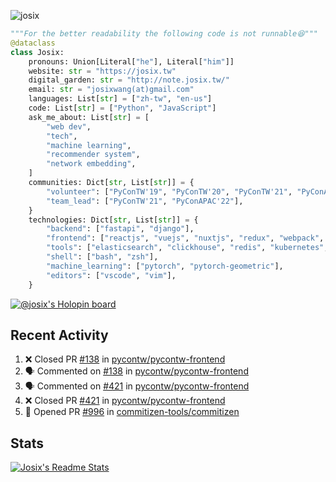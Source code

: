 ![josix](https://komarev.com/ghpvc/?username=josix)
```python
"""For the better readability the following code is not runnable😆"""
@dataclass
class Josix:
    pronouns: Union[Literal["he"], Literal["him"]]
    website: str = "https://josix.tw"
    digital_garden: str = "http://note.josix.tw/"
    email: str = "josixwang(at)gmail.com"
    languages: List[str] = ["zh-tw", "en-us"]
    code: List[str] = ["Python", "JavaScript"]
    ask_me_about: List[str] = [
        "web dev",
        "tech",
        "machine learning",
        "recommender system",
        "network embedding",
    ]
    communities: Dict[str, List[str]] = {
        "volunteer": ["PyConTW'19", "PyConTW'20", "PyConTW'21", "PyConAPAC'22"],
        "team_lead": ["PyConTW'21", "PyConAPAC'22"],
    }
    technologies: Dict[str, List[str]] = {
        "backend": ["fastapi", "django"],
        "frontend": ["reactjs", "vuejs", "nuxtjs", "redux", "webpack", "tailwindcss"],
        "tools": ["elasticsearch", "clickhouse", "redis", "kubernetes", "docker"],
        "shell": ["bash", "zsh"],
        "machine_learning": ["pytorch", "pytorch-geometric"],
        "editors": ["vscode", "vim"],
    }
```
[![@josix's Holopin board](https://holopin.io/api/user/board?user=josix)](https://holopin.io/@josix)

## Recent Activity
<!--START_SECTION:activity-->
1. ❌ Closed PR [#138](https://github.com/pycontw/pycontw-frontend/pull/138) in [pycontw/pycontw-frontend](https://github.com/pycontw/pycontw-frontend)
2. 🗣 Commented on [#138](https://github.com/pycontw/pycontw-frontend/pull/138#issuecomment-1972957333) in [pycontw/pycontw-frontend](https://github.com/pycontw/pycontw-frontend)
3. 🗣 Commented on [#421](https://github.com/pycontw/pycontw-frontend/pull/421#issuecomment-1972950741) in [pycontw/pycontw-frontend](https://github.com/pycontw/pycontw-frontend)
4. ❌ Closed PR [#421](https://github.com/pycontw/pycontw-frontend/pull/421) in [pycontw/pycontw-frontend](https://github.com/pycontw/pycontw-frontend)
5. 💪 Opened PR [#996](https://github.com/commitizen-tools/commitizen/pull/996) in [commitizen-tools/commitizen](https://github.com/commitizen-tools/commitizen)
<!--END_SECTION:activity-->



## Stats
[![Josix's Readme Stats](https://github-readme-stats.vercel.app/api?username=josix&show_icons=true&theme=default&count_private=true&card_width=400)](https://github.com/anuraghazra/github-readme-stats)
